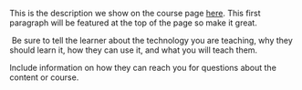 This is the description we show on the course page [here](https://lab.github.com/kisa-misa/moj-zamechatelnyj-kurs). This first paragraph will be featured at the top of the page so make it great.
​

​
Be sure to tell the learner about the technology you are teaching, why they should learn it, how they can use it, and what you will teach them.
​


Include information on how they can reach you for questions about the content or course. 